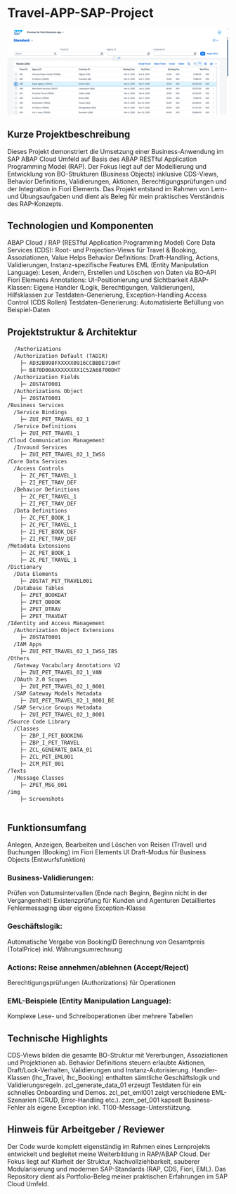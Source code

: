 # Travel-APP-SAP-Project

![Travel App Übersicht](img/Travel_app11.png)


## Kurze Projektbeschreibung
Dieses Projekt demonstriert die Umsetzung einer Business-Anwendung im SAP ABAP Cloud Umfeld auf Basis des ABAP RESTful Application Programming Model (RAP).
Der Fokus liegt auf der Modellierung und Entwicklung von BO-Strukturen (Business Objects) inklusive CDS-Views, Behavior Definitions, Validierungen, Aktionen, Berechtigungsprüfungen und der Integration in Fiori Elements.
Das Projekt entstand im Rahmen von Lern- und Übungsaufgaben und dient als Beleg für mein praktisches Verständnis des RAP-Konzepts.

## Technologien und Komponenten
ABAP Cloud / RAP (RESTful Application Programming Model)
Core Data Services (CDS): Root- und Projection-Views für Travel & Booking, Assoziationen, Value Helps
Behavior Definitions: Draft-Handling, Actions, Validierungen, Instanz-spezifische Features
EML (Entity Manipulation Language): Lesen, Ändern, Erstellen und Löschen von Daten via BO-API
Fiori Elements Annotations: UI-Positionierung und Sichtbarkeit
ABAP-Klassen: Eigene Handler (Logik, Berechtigungen, Validierungen), Hilfsklassen zur Testdaten-Generierung, Exception-Handling
Access Control (CDS Rollen)
Testdaten-Generierung: Automatisierte Befüllung von Beispiel-Daten

## Projektstruktur & Architektur
<pre> <code> /Authorizations
  /Authorization Default (TADIR)
    ├─ AD32B098FXXXXX0916CCBBDE710HT
    ├─ B870D00AXXXXXXXX1C52A68700DHT
  /Authorization Fields
    ├─ ZOSTAT0001
  /Authorizations Object
    ├─ ZOSTAT0001
/Business Services
  /Service Bindings
    ├─ ZUI_PET_TRAVEL_02_1
  /Service Definitions
    ├─ ZUI_PET_TRAVEL_1
/Cloud Communication Management
  /Invound Services
    ├─ ZUI_PET_TRAVEL_02_1_IWSG
/Core Data Services
  /Access Controls
    ├─ ZC_PET_TRAVEL_1
    ├─ ZI_PET_TRAV_DEF
  /Behavior Definitions
    ├─ ZC_PET_TRAVEL_1
    ├─ ZI_PET_TRAV_DEF
  /Data Definitions
    ├─ ZC_PET_BOOK_1
    ├─ ZC_PET_TRAVEL_1
    ├─ ZI_PET_BOOK_DEF
    ├─ ZI_PET_TRAV_DEF
/Metadata Extensions
    ├─ ZC_PET_BOOK_1
    ├─ ZC_PET_TRAVEL_1
/Dictionary
  /Data Elements
    ├─ ZOSTAT_PET_TRAVEL001
  /Database Tables
    ├─ ZPET_BOOKDAT
    ├─ ZPET_DBOOK
    ├─ ZPET_DTRAV
    ├─ ZPET_TRAVDAT
/Identity and Access Management
  /Authorization Object Extensions
    ├─ ZOSTAT0001
  /IAM Apps
    ├─ ZUI_PET_TRAVEL_02_1_IWSG_IBS
/Others
  /Gateway Vocabulary Annotations V2
    ├─ ZUI_PET_TRAVEL_02_1_VAN
  /OAuth 2.0 Scopes
    ├─ ZUI_PET_TRAVEL_02_1_0001
  /SAP Gateway Models Metadata
    ├─ ZUI_PET_TRAVEL_02_1_0001_BE
  /SAP Service Groups Metadata
    ├─ ZUI_PET_TRAVEL_02_1_0001
/Source Code Library
  /Classes
    ├─ ZBP_I_PET_BOOKING
    ├─ ZBP_I_PET_TRAVEL
    ├─ ZCL_GENERATE_DATA_01
    ├─ ZCL_PET_EML001
    ├─ ZCM_PET_001
/Texts
  /Message Classes
    ├─ ZPET_MSG_001
/img
    ├─ Screenshots
 </code> </pre>

## Funktionsumfang
Anlegen, Anzeigen, Bearbeiten und Löschen von Reisen (Travel) und Buchungen (Booking) im Fiori Elements UI
Draft-Modus für Business Objects (Entwurfsfunktion)
### Business-Validierungen:
Prüfen von Datumsintervallen (Ende nach Beginn, Beginn nicht in der Vergangenheit)
Existenzprüfung für Kunden und Agenturen
Detailliertes Fehlermessaging über eigene Exception-Klasse
### Geschäftslogik:
Automatische Vergabe von BookingID
Berechnung von Gesamtpreis (TotalPrice) inkl. Währungsumrechnung
### Actions: Reise annehmen/ablehnen (Accept/Reject)
Berechtigungsprüfungen (Authorizations) für Operationen
### EML-Beispiele (Entity Manipulation Language):
Komplexe Lese- und Schreiboperationen über mehrere Tabellen

## Technische Highlights
CDS-Views bilden die gesamte BO-Struktur mit Vererbungen, Assoziationen und Projektionen ab.
Behavior Definitions steuern erlaubte Aktionen, Draft/Lock-Verhalten, Validierungen und Instanz-Autorisierung.
Handler-Klassen (lhc_Travel, lhc_Booking) enthalten sämtliche Geschäftslogik und Validierungsregeln.
zcl_generate_data_01 erzeugt Testdaten für ein schnelles Onboarding und Demos.
zcl_pet_eml001 zeigt verschiedene EML-Szenarien (CRUD, Error-Handling etc.).
zcm_pet_001 kapselt Business-Fehler als eigene Exception inkl. T100-Message-Unterstützung.

## Hinweis für Arbeitgeber / Reviewer
Der Code wurde komplett eigenständig im Rahmen eines Lernprojekts entwickelt und begleitet meine Weiterbildung in RAP/ABAP Cloud.
Der Fokus liegt auf Klarheit der Struktur, Nachvollziehbarkeit, sauberer Modularisierung und modernen SAP-Standards (RAP, CDS, Fiori, EML).
Das Repository dient als Portfolio-Beleg meiner praktischen Erfahrungen im SAP Cloud Umfeld.

